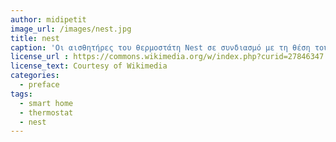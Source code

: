 ```yaml
---
author: midipetit
image_url: /images/nest.jpg
title: nest
caption: 'Οι αισθητήρες του θερμοστάτη Nest σε συνδιασμό με τη θέση του κινητού βοηθούν τον Nest να καταλάβει εάν είστε σπίτι. Μέσα από το κινητό σας μέσω μίας εφαρμογής μπορείτε να ρυθμίσετε τον θερμοστάτη. Έχει ακόμα και τη δυνατότητα φωνητικών εντολών'
license_url : https://commons.wikimedia.org/w/index.php?curid=27846347
license_text: Courtesy of Wikimedia
categories:
  - preface
tags:
  - smart home
  - thermostat
  - nest
---
```

